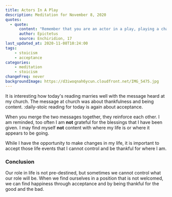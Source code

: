 ```yaml
---
title: Actors In A Play
description: Meditation for November 8, 2020
quotes: 
  - quote:
      content: "Remember that you are an actor in a play, playing a character according to the will of the playwright—if a short play, then it’s short; if long, long. If he wishes you to play the beggar, play even that role well, just as you would if it were a cripple, a honcho, or an everyday person. For this is your duty, to perform well the character assigned you. That selection belongs to another."
      author: Epictetus
      source: Enchiridion, 17
last_updated_at: 2020-11-08T10:24:00
tags:
    - stoicism
    - acceptance
categories:
    - meditation
    - stoicism
changeFreq: never
backgroundImage: https://d3iwoqnah6ycun.cloudfront.net/IMG_5475.jpg
---
```


It is interesting how today's reading marries well with the message heard at my church. The message at church was about 
thankfulness and being content. :daily-stoic reading for today is again about acceptance. 

When you merge the two messages together, they reinforce each other. I am reminded, too often I am **not** grateful 
for the blessings that I have been given. I may find myself **not** content with where my life is or where it appears to 
be going.

While I have the opportunity to make changes in my life, it is important to accept those life events that I cannot 
control and be thankful for where I am.

### Conclusion

Our role in life is not pre-destined, but sometimes we cannot control what our role will be. When we find ourselves in a 
position that is not welcomed, we can find happiness through acceptance and by being thankful for the good and the bad.
